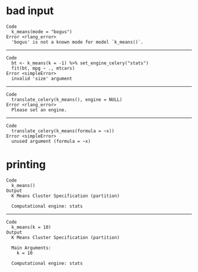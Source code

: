 # bad input

    Code
      k_means(mode = "bogus")
    Error <rlang_error>
      'bogus' is not a known mode for model `k_means()`.

---

    Code
      bt <- k_means(k = -1) %>% set_engine_celery("stats")
      fit(bt, mpg ~ ., mtcars)
    Error <simpleError>
      invalid 'size' argument

---

    Code
      translate_celery(k_means(), engine = NULL)
    Error <rlang_error>
      Please set an engine.

---

    Code
      translate_celery(k_means(formula = ~x))
    Error <simpleError>
      unused argument (formula = ~x)

# printing

    Code
      k_means()
    Output
      K Means Cluster Specification (partition)
      
      Computational engine: stats 
      

---

    Code
      k_means(k = 10)
    Output
      K Means Cluster Specification (partition)
      
      Main Arguments:
        k = 10
      
      Computational engine: stats 
      

